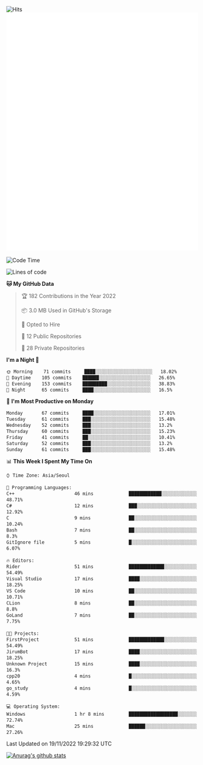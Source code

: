 ![Hits](https://hits.seeyoufarm.com/api/count/incr/badge.svg?url=https%3A%2F%2Fgithub.com%2Fkokose1234&count_bg=%2379C83D&title_bg=%23555555&icon=apple.svg&icon_color=%23E7E7E7&title=hits&edge_flat=false)
<br/>
![Metrics](https://github.com/kokose1234/kokose1234/blob/main/github-metrics.svg)

<!--START_SECTION:waka-->
![Code Time](http://img.shields.io/badge/Code%20Time-714%20hrs%2030%20mins-blue)

![Lines of code](https://img.shields.io/badge/From%20Hello%20World%20I%27ve%20Written-911%20Thousand%20lines%20of%20code-blue)

**🐱 My GitHub Data** 

> 🏆 182 Contributions in the Year 2022
 > 
> 📦 3.0 MB Used in GitHub's Storage 
 > 
> 💼 Opted to Hire
 > 
> 📜 12 Public Repositories 
 > 
> 🔑 28 Private Repositories  
 > 
**I'm a Night 🦉** 

```text
🌞 Morning    71 commits     ████░░░░░░░░░░░░░░░░░░░░░   18.02% 
🌆 Daytime    105 commits    ██████░░░░░░░░░░░░░░░░░░░   26.65% 
🌃 Evening    153 commits    █████████░░░░░░░░░░░░░░░░   38.83% 
🌙 Night      65 commits     ████░░░░░░░░░░░░░░░░░░░░░   16.5%

```
📅 **I'm Most Productive on Monday** 

```text
Monday       67 commits     ████░░░░░░░░░░░░░░░░░░░░░   17.01% 
Tuesday      61 commits     ███░░░░░░░░░░░░░░░░░░░░░░   15.48% 
Wednesday    52 commits     ███░░░░░░░░░░░░░░░░░░░░░░   13.2% 
Thursday     60 commits     ███░░░░░░░░░░░░░░░░░░░░░░   15.23% 
Friday       41 commits     ██░░░░░░░░░░░░░░░░░░░░░░░   10.41% 
Saturday     52 commits     ███░░░░░░░░░░░░░░░░░░░░░░   13.2% 
Sunday       61 commits     ███░░░░░░░░░░░░░░░░░░░░░░   15.48%

```


📊 **This Week I Spent My Time On** 

```text
⌚︎ Time Zone: Asia/Seoul

💬 Programming Languages: 
C++                      46 mins             ████████████░░░░░░░░░░░░░   48.71% 
C#                       12 mins             ███░░░░░░░░░░░░░░░░░░░░░░   12.92% 
C                        9 mins              ██░░░░░░░░░░░░░░░░░░░░░░░   10.24% 
Bash                     7 mins              ██░░░░░░░░░░░░░░░░░░░░░░░   8.3% 
GitIgnore file           5 mins              █░░░░░░░░░░░░░░░░░░░░░░░░   6.07%

🔥 Editors: 
Rider                    51 mins             █████████████░░░░░░░░░░░░   54.49% 
Visual Studio            17 mins             ████░░░░░░░░░░░░░░░░░░░░░   18.25% 
VS Code                  10 mins             ██░░░░░░░░░░░░░░░░░░░░░░░   10.71% 
CLion                    8 mins              ██░░░░░░░░░░░░░░░░░░░░░░░   8.8% 
GoLand                   7 mins              ██░░░░░░░░░░░░░░░░░░░░░░░   7.75%

🐱‍💻 Projects: 
FirstProject             51 mins             █████████████░░░░░░░░░░░░   54.49% 
JirumBot                 17 mins             ████░░░░░░░░░░░░░░░░░░░░░   18.25% 
Unknown Project          15 mins             ████░░░░░░░░░░░░░░░░░░░░░   16.3% 
cpp20                    4 mins              █░░░░░░░░░░░░░░░░░░░░░░░░   4.65% 
go_study                 4 mins              █░░░░░░░░░░░░░░░░░░░░░░░░   4.59%

💻 Operating System: 
Windows                  1 hr 8 mins         ██████████████████░░░░░░░   72.74% 
Mac                      25 mins             ██████░░░░░░░░░░░░░░░░░░░   27.26%

```


 Last Updated on 19/11/2022 19:29:32 UTC
<!--END_SECTION:waka-->

[![Anurag's github stats](https://github-readme-stats.vercel.app/api?username=kokose1234&theme=dracula)](https://github.com/anuraghazra/github-readme-stats)



	

